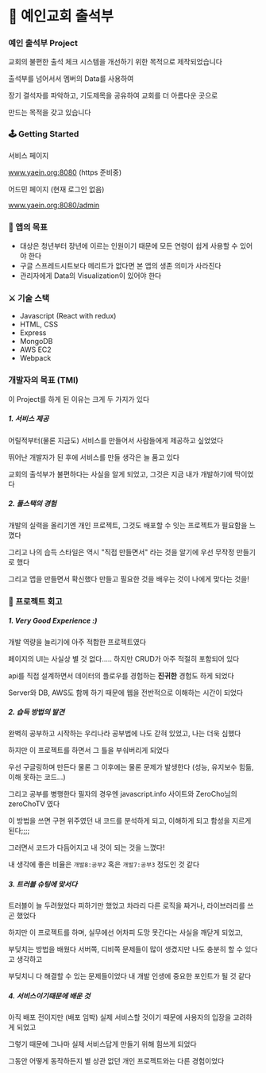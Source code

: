 # :blue_book: 예인교회 출석부

### 예인 출석부 Project

교회의 불편한 출석 체크 시스템을 개선하기 위한 목적으로 제작되었습니다

출석부를 넘어서서 멤버의 Data를 사용하여

장기 결석자를 파악하고, 기도제목을 공유하여 교회를 더 아름다운 곳으로

만드는 목적을 갖고 있습니다
### 🕹 Getting Started

서비스 페이지

www.yaein.org:8080 (https 준비중)

어드민 페이지 (현재 로그인 없음)

www.yaein.org:8080/admin


### 🥅 앱의 목표
- 대상은 청년부터 장년에 이르는 인원이기 때문에 모든 연령이 쉽게 사용할 수 있어야 한다
- 구글 스프레드시트보다 메리트가 없다면 본 앱의 생존 의미가 사라진다
- 관리자에게 Data의 Visualization이 있어야 한다


### ⚔️ 기술 스택
- Javascript (React with redux)
- HTML, CSS
- Express
- MongoDB
- AWS EC2
- Webpack

### 개발자의 목표 (TMI)
이 Project를 하게 된 이유는 크게 두 가지가 있다
##### 1. 서비스 제공
어릴적부터(물론 지금도) 서비스를 만들어서 사람들에게 제공하고 싶었었다

뛰어난 개발자가 된 후에 서비스를 만들 생각은 늘 품고 있다

교회의 출석부가 불편하다는 사실을 알게 되었고, 그것은 지금 내가 개발하기에 딱이었다
##### 2. 풀스택의 경험
개발의 실력을 올리기엔 개인 프로젝트, 그것도 배포할 수 잇는 프로젝트가 필요함을 느꼈다

그리고 나의 습득 스타일은 역시 "직접 만들면서" 라는 것을 알기에 우선 무작정 만들기로 했다

그리고 앱을 만들면서 확신했다 만들고 필요한 것을 배우는 것이 나에게 맞다는 것을!

### 💫 프로젝트 회고
##### 1. Very Good Experience :)
개발 역량을 늘리기에 아주 적합한 프로젝트였다

페이지의 UI는 사실상 별 것 없다..... 하지만 CRUD가 아주 적절히 포함되어 있다

api를 직접 설계하면서 데이터의 플로우를 경험하는 **진귀한** 경험도 하게 되었다

Server와 DB, AWS도 함께 하기 때문에 웹을 전반적으로 이해하는 시간이 되었다
##### 2. 습득 방법의 발견
완벽히 공부하고 시작하는 우리나라 공부법에 나도 갇혀 있었고, 나는 더욱 심했다

하지만 이 프로젝트를 하면서 그 틀을 부숴버리게 되었다

우선 구글링하며 만든다 물론 그 이후에는 물론 문제가 발생한다 (성능, 유지보수 힘듦, 이해 못하는 코드...)

그리고 공부를 병행한다 필자의 경우엔 javascript.info 사이트와 ZeroCho님의 zeroChoTV 였다

이 방법을 쓰면 구현 위주였던 내 코드를 분석하게 되고, 이해하게 되고 함성을 지르게 된다;;;;

그러면서 코드가 다듬어지고 내 것이 되는 것을 느꼈다!

내 생각에 좋은 비율은 `개발8:공부2` 혹은 `개발7:공부3` 정도인 것 같다
##### 3. 트러블 슈팅에 맞서다
트러블이 늘 두려웠었다 피하기만 했었고 차라리 다른 로직을 짜거나, 라이브러리를 쓰곤 했었다

하지만 이 프로젝트를 하며, 실무에선 어차피 도망 못간다는 사실을 깨닫게 되었고,

부딪치는 방법을 배웠다 서버쪽, 디비쪽 문제들이 많이 생겼지만 나도 충분히 할 수 있다고 생각하고

부딪치니 다 해결할 수 있는 문제들이었다 내 개발 인생에 중요한 포인트가 될 것 같다
##### 4. 서비스이기때문에 배운 것
아직 배포 전이지만 (배포 임박) 실제 서비스할 것이기 때문에 사용자의 입장을 고려하게 되었고

그렇기 때문에 그나마 실제 서비스답게 만들기 위해 힘쓰게 되었다

그동안 어떻게 동작하든지 별 상관 없던 개인 프로젝트와는 다른 경험이었다

